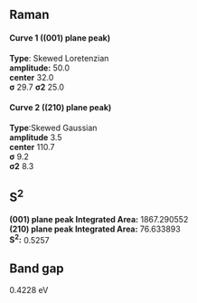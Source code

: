## Raman

#### Curve 1 ((001) plane peak)
**Type**: Skewed Loretenzian\
**amplitude:** 50.0\
**center** 32.0\
**σ** 29.7
**σ2** 25.0


#### Curve 2 ((210) plane peak)
**Type**:Skewed Gaussian\
**amplitude** 3.5\
**center** 110.7\
**σ** 9.2\
**σ2** 8.3


## S<sup>2</sup>
**(001) plane peak Integrated Area:** 1867.290552\
**(210) plane peak Integrated Area:** 76.633893\
**S<sup>2</sup>:** 0.5257





## Band gap

0.4228 eV
